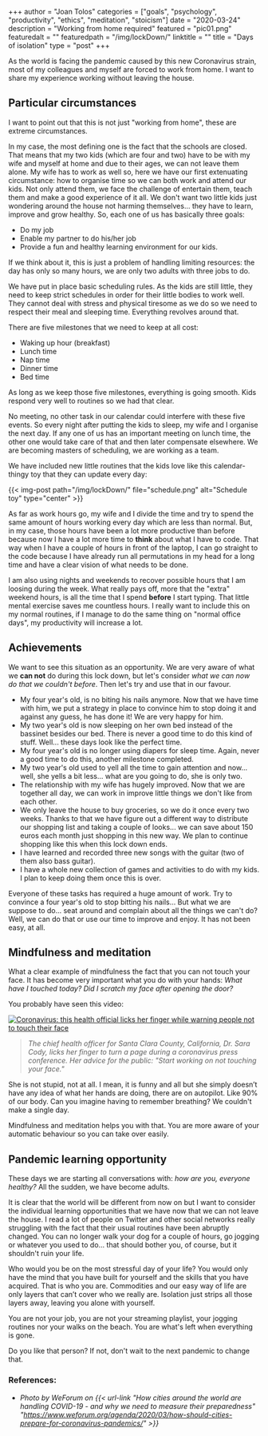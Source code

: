 +++
author = "Joan Tolos"
categories = ["goals", "psychology", "productivity", "ethics", "meditation", "stoicism"]
date = "2020-03-24"
description = "Working from home required"
featured = "pic01.png"
featuredalt = ""
featuredpath = "/img/lockDown/"
linktitle = ""
title = "Days of isolation"
type = "post"
+++

As the world is facing the pandemic caused by this new Coronavirus strain, most of my colleagues and myself are forced to work from home.
I want to share my experience working without leaving the house.

## Particular circumstances

I want to point out that this is not just "working from home", these are extreme circumstances.

In my case, the most defining one is the fact that the schools are closed. That means that my two kids (which are four and two) have to be with my wife and myself at home and due to their ages, we can not leave them alone. My wife has to work as well so, here we have our first extenuating circumstance: how to organise time so we can both work and attend our kids.
Not only attend them, we face the challenge of entertain them, teach them and make a good experience of it all. We don't want two little kids just wondering around the house not harming themselves... they have to learn, improve and grow healthy. So, each one of us has basically three goals:

- Do my job
- Enable my partner to do his/her job
- Provide a fun and healthy learning environment for our kids.

If we think about it, this is just a problem of handling limiting resources: the day has only so many hours, we are only two adults with three jobs to do.

We have put in place basic scheduling rules. As the kids are still little, they need to keep strict schedules in order for their little bodies to work well. They cannot deal with stress and physical tiresome as we do so we need to respect their meal and sleeping time. Everything revolves around that.

There are five milestones that we need to keep at all cost:

- Waking up hour (breakfast)
- Lunch time
- Nap time
- Dinner time
- Bed time

As long as we keep those five milestones, everything is going smooth. Kids respond very well to routines so we had that clear.

No meeting, no other task in our calendar could interfere with these five events. So every night after putting the kids to sleep, my wife and I organise the next day. If any one of us has an important meeting on lunch time, the other one would take care of that and then later compensate elsewhere. We are becoming masters of scheduling, we are working as a team.

We have included new little routines that the kids love like this calendar-thingy toy that they can update every day:

{{< img-post path="/img/lockDown/" file="schedule.png" alt="Schedule toy" type="center" >}}

As far as work hours go, my wife and I divide the time and try to spend the same amount of hours working every day which are less than normal. But, in my case, those hours have been a lot more productive than before because now I have a lot more time to **think** about what I have to code. That way when I have a couple of hours in front of the laptop, I can go straight to the code because I have already run all permutations in my head for a long time and have a clear vision of what needs to be done.

I am also using nights and weekends to recover possible hours that I am loosing during the week. What really pays off, more that the "extra" weekend hours, is all the time that I spend **before** I start typing. That little mental exercise saves me countless hours. I really want to include this on my normal routines, if I manage to do the same thing on "normal office days", my productivity will increase a lot.

## Achievements

We want to see this situation as an opportunity. We are very aware of what we **can not** do during this lock down, but let's consider _what we can now do that we couldn't before_. Then let's try and use that in our favour.

* My four year's old, is no biting his nails anymore. Now that we have time with him, we put a strategy in place to convince him to stop doing it and against any guess, he has done it! We are very happy for him.
* My two year's old is now sleeping on her own bed instead of the bassinet besides our bed. There is never a good time to do this kind of stuff. Well... these days look like the perfect time.
* My four year's old is no longer using diapers for sleep time. Again, never a good time to do this, another milestone completed.
* My two year's old used to yell all the time to gain attention and now... well, she yells a bit less... what are you going to do, she is only two.
* The relationship with my wife has hugely improved. Now that we are together all day, we can work in improve little things we don't like from each other.
* We only leave the house to buy groceries, so we do it once every two weeks. Thanks to that we have figure out a different way to distribute our shopping list and taking a couple of looks... we can save about 150 euros each month just shopping in this new way. We plan to continue shopping like this when this lock down ends.
* I have learned and recorded three new songs with the guitar (two of them also bass guitar).
* I have a whole new collection of games and activities to do with my kids. I plan to keep doing them once this is over.

Everyone of these tasks has required a huge amount of work. Try to convince a four year's old to stop bitting his nails... But what we are suppose to do... seat around and complain about all the things we can't do? Well, we can do that or use our time to improve and enjoy. It has not been easy, at all.

## Mindfulness and meditation

What a clear example of mindfulness the fact that you can not touch your face. It has become very important what you do with your hands: _What have I touched today? Did I scratch my face after opening the door?_

You probably have seen this video:

<a href="https://www.youtube.com/watch?v=AL9ru777zBI" rel="Coronavirus: this health official licks her finger while warning people not to touch their face" target="blank">![Coronavirus: this health official licks her finger while warning people not to touch their face](/img/lockDown/screenshot.png)</a>

> _The chief health officer for Santa Clara County, California, Dr. Sara Cody, licks her finger to turn a page during a coronavirus press conference. Her advice for the public: "Start working on not touching your face."_

She is not stupid, not at all. I mean, it is funny and all but she simply doesn’t have any idea of what her hands are doing, there are on autopilot. Like 90% of our body.
Can you imagine having to remember breathing? We couldn't make a single day.

Mindfulness and meditation helps you with that. You are more aware of your automatic behaviour so you can take over easily.

## Pandemic learning opportunity

These days we are starting all conversations with: _how are you, everyone healthy?_ All the sudden, we have become adults.

It is clear that the world will be different from now on but I want to consider the individual learning opportunities that we have now that we can not leave the house. I read a lot of people on Twitter and other social networks really struggling with the fact that their usual routines have been abruptly changed. You can no longer walk your dog for a couple of hours, go jogging or whatever you used to do... that should bother you, of course, but it shouldn't ruin your life.

Who would you be on the most stressful day of your life? You would only have the mind that you have built for yourself and the skills that you have acquired. That is who you are. Commodities and our easy way of life are only layers that can’t cover who we really are.
Isolation just strips all those layers away, leaving you alone with yourself.

You are not your job, you are not your streaming playlist, your jogging routines nor your walks on the beach. You are what's left when everything is gone.

Do you like that person? If not, don't wait to the next pandemic to change that.

### References:

* _Photo by WeForum on {{< url-link "How cities around the world are handling COVID-19 - and why we need to measure their preparedness" "https://www.weforum.org/agenda/2020/03/how-should-cities-prepare-for-coronavirus-pandemics/" >}}_

